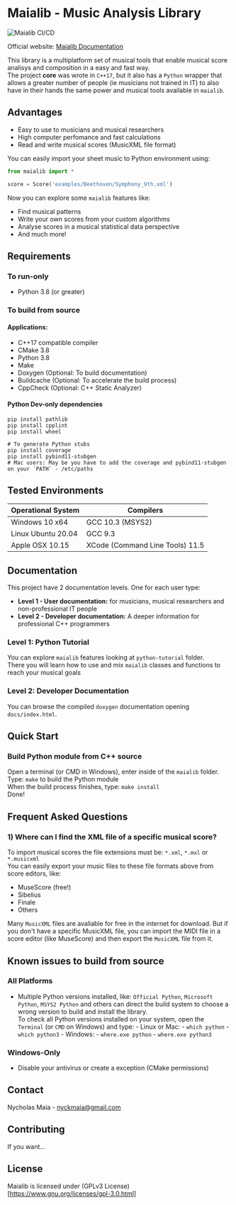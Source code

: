 # Maialib - Music Analysis Library

![Maialib CI/CD](https://github.com/nyckmaia/maialib/actions/workflows/wheels.yml/badge.svg)

Official website: [Maialib Documentation](https://www.maialib.com/)

This library is a multiplatform set of musical tools that enable musical score analisys and composition in a easy and fast way. <br>
The project **core** was wrote in `C++17`, but it also has a `Python` wrapper that allows a greater number of people (ie musicians not trained in IT) to also have in their hands the same power and musical tools available in `maialib`.

## Advantages

- Easy to use to musicians and musical researchers
- High computer perfomance and fast calculations
- Read and write musical scores (MusicXML file format)

You can easily import your sheet music to Python environment using:

```python
from maialib import *

score = Score('examples/Beethoven/Symphony_9th.xml')
```

Now you can explore some `maialib` features like:

- Find musical patterns
- Write your own scores from your custom algorithms
- Analyse scores in a musical statistical data perspective
- And much more!

## Requirements

### To run-only

- Python 3.8 (or greater)

### To build from source

#### Applications:

- C++17 compatible compiler
- CMake 3.8
- Python 3.8
- Make
- Doxygen (Optional: To build documentation)
- Buildcache (Optional: To accelerate the build process)
- CppCheck (Optional: C++ Static Analyzer)

#### Python Dev-only dependencies

```
pip install pathlib
pip install cpplint
pip install wheel

# To generate Python stubs
pip install coverage
pip install pybind11-stubgen
# Mac users: May be you have to add the coverage and pybind11-stubgen on your `PATH` - /etc/paths
```

## Tested Environments

| Operational System | Compilers                       |
| ------------------ | ------------------------------- |
| Windows 10 x64     | GCC 10.3 (MSYS2)                |
| Linux Ubuntu 20.04 | GCC 9.3                         |
| Apple OSX 10.15    | XCode (Command Line Tools) 11.5 |

## Documentation

This project have 2 documentation levels. One for each user type:

- **Level 1 - User documentation:** for musicians, musical researchers and non-professional IT people
- **Level 2 - Developer documentation:** A deeper information for professional C++ programmers

### Level 1: Python Tutorial

You can explore `maialib` features looking at `python-tutorial` folder. <br>
There you will learn how to use and mix `maialib` classes and functions to reach your musical goals

### Level 2: Developer Documentation

You can browse the compiled `doxygen` documentation opening `docs/index.html`. <br>

## Quick Start

### Build Python module from C++ source

Open a terminal (or CMD in Windows), enter inside of the `maialib` folder. <br>
Type: `make` to build the Python module <br>
When the build process finishes, type: `make install` <br>
Done!

## Frequent Asked Questions

### 1) Where can I find the XML file of a specific musical score?

To import musical scores the file extensions must be: `*.xml`, `*.mxl` or `*.musicxml` <br>
You can easily export your music files to these file formats above from score editors, like:

- MuseScore (free!)
- Sibelius
- Finale
- Others

Many `MusicXML` files are avaliable for free in the internet for download.
But if you don't have a specific MusicXML file, you can import the MIDI file in a score editor (like MuseScore) and then export the `MusicXML` file from it.

## Known issues to build from source

### All Platforms

- Multiple Python versions installed, like: `Official Python`, `Microsoft Python`, `MSYS2 Python` and others can direct the build system to choose a wrong version to build and install the library. <br>
  To check all Python versions installed on your system, open the `Terminal` (or `CMD` on Windows) and type: - Linux or Mac: - `which python` - `which python3` - Windows: - `where.exe python` - `where.exe python3`

### Windows-Only

- Disable your antivirus or create a exception (CMake permissions)

## Contact

Nycholas Maia - nyckmaia@gmail.com

## Contributing

If you want...

## License

Maialib is licensed under (GPLv3 License) [https://www.gnu.org/licenses/gpl-3.0.html]
